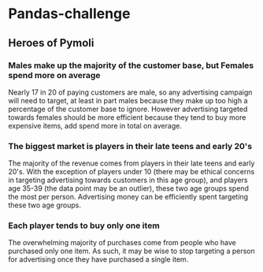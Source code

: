 # Pandas-challenge

## Heroes of Pymoli

### Males make up the majority of the customer base, but Females spend more on average

Nearly 17 in 20 of paying customers are male, so any advertising campaign will need to target, at least in part males because they make up too high a percentage of the customer base to ignore. However advertising targeted towards females should be more efficient because they tend to buy more expensive items, add spend more in total on average.

### The biggest market is players in their late teens and early 20's

The majority of the revenue comes from players in their late teens and early 20's. With the exception of players under 10 (there may be ethical concerns in targeting advertising towards customers in this age group), and players age 35-39 (the data point may be an outlier), these two age groups spend the most per person. Advertising money can be efficiently spent targeting these two age groups. 

### Each player tends to buy only one item

The overwhelming majority of purchases come from people who have purchased only one item. As such, it may be wise to stop targeting a person for advertising once they have purchased a single item. 
